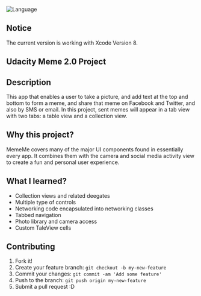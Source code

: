 ![Language](https://img.shields.io/badge/language-Swift%203-orange.svg)

## Notice
The current version is working with Xcode Version 8.

## Udacity Meme 2.0 Project

## Description
This app that enables a user to take a picture, and add text at the top and bottom to form a meme, and share that meme on Facebook and Twitter, and also by SMS or email. In this project, sent memes will appear in a tab view with two tabs: a table view and a collection view.

## Why this project?
MemeMe covers many of the major UI components found in essentially every app. It combines them with the camera and social media activity view to create a fun and personal user experience.

## What I learned?

* Collection views and related deegates
* Multiple type of controls
* Networking code encapsulated into networking classes
* Tabbed navigation
* Photo library and camera access
* Custom TaleView cells

## Contributing

1. Fork it!
2. Create your feature branch: `git checkout -b my-new-feature`
3. Commit your changes: `git commit -am 'Add some feature'`
4. Push to the branch: `git push origin my-new-feature`
5. Submit a pull request :D
